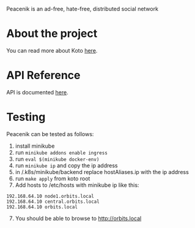 Peacenik is an ad-free, hate-free, distributed social network

# About the project

You can read more about Koto [here](https://about.peacenik.app).

# API Reference

API is documented [here](api.md).

# Testing

Peacenik can be tested as follows:

1. install minikube
2. run `minikube addons enable ingress`
3. run `eval $(minikube docker-env)`
4. run `minikube ip` and copy the ip address
5. in /.k8s/minikube/backend replace hostAliases.ip with the ip address
6. run `make apply` from koto root
7. Add hosts to /etc/hosts with minikube ip like this:
```
192.168.64.10 node1.orbits.local
192.168.64.10 central.orbits.local
192.168.64.10 orbits.local
```
7. You should be able to browse to http://orbits.local
